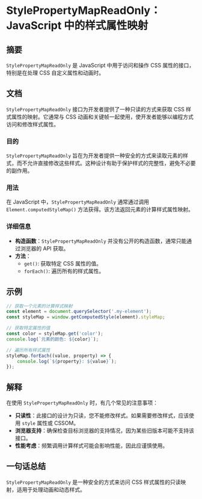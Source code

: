 <!--
Meta Description: # StylePropertyMapReadOnly：JavaScript 中的样式属性映射 ## 摘要 `StylePropertyMapReadOnly` 是 JavaScript 中用于访问和操作 CSS 属性的接口，特别是在处理 CSS 自定义属性和动画时。 ## 文档 `StyleProp...
Meta Keywords: stylepropertymapreadonly, css, javascript, element, stylemap
-->

# StylePropertyMapReadOnly：JavaScript 中的样式属性映射

## 摘要
`StylePropertyMapReadOnly` 是 JavaScript 中用于访问和操作 CSS 属性的接口，特别是在处理 CSS 自定义属性和动画时。

## 文档
`StylePropertyMapReadOnly` 接口为开发者提供了一种只读的方式来获取 CSS 样式属性的映射。它通常与 CSS 动画和关键帧一起使用，使开发者能够以编程方式访问和修改样式属性。

### 目的
`StylePropertyMapReadOnly` 旨在为开发者提供一种安全的方式来读取元素的样式，而不允许直接修改这些样式。这种设计有助于保护样式的完整性，避免不必要的副作用。

### 用法
在 JavaScript 中，`StylePropertyMapReadOnly` 通常通过调用 `Element.computedStyleMap()` 方法获得。该方法返回元素的计算样式属性映射。

### 详细信息
- **构造函数**：`StylePropertyMapReadOnly` 并没有公开的构造函数，通常只能通过浏览器的 API 获取。
- **方法**：
  - `get()`: 获取特定 CSS 属性的值。
  - `forEach()`: 遍历所有的样式属性。

## 示例
```javascript
// 获取一个元素的计算样式映射
const element = document.querySelector('.my-element');
const styleMap = window.getComputedStyle(element).styleMap;

// 获取特定属性的值
const color = styleMap.get('color');
console.log(`元素的颜色: ${color}`);

// 遍历所有样式属性
styleMap.forEach((value, property) => {
    console.log(`${property}: ${value}`);
});
```

## 解释
在使用 `StylePropertyMapReadOnly` 时，有几个常见的注意事项：
- **只读性**：此接口的设计为只读，您不能修改样式。如果需要修改样式，应该使用 `style` 属性或 CSSOM。
- **浏览器支持**：确保检查目标浏览器的支持情况，因为某些旧版本可能不支持该接口。
- **性能考虑**：频繁调用计算样式可能会影响性能，因此应谨慎使用。

## 一句话总结
`StylePropertyMapReadOnly` 是一种安全的方式来访问 CSS 样式属性的只读映射，适用于处理动画和动态样式。